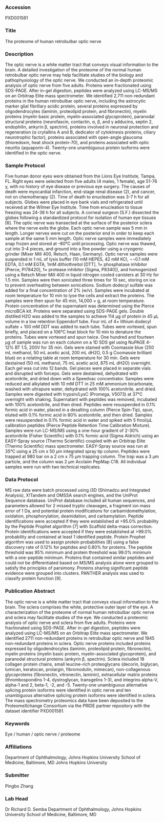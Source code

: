 ### Accession
PXD001581

### Title
The proteome of human retrobulbar optic nerve

### Description
The optic nerve is a white matter tract that conveys visual information to the brain. A detailed investigation of the proteome of the normal human retrobulbar optic nerve may help facilitate studies of the biology and pathophysiology of the optic nerve. We conducted an in-depth proteomic analysis of optic nerve from five adults. Proteins were fractionated using SDS-PAGE. After in-gel digestion, peptides were analyzed using LC-MS/MS on an Orbitrap Elite mass spectrometer. We identified 2,711 non-redundant proteins in the human retrobulbar optic nerve, including the astrocytic marker glial fibrillary acidic protein, several proteins expressed by oligodendrocytes (laminin, proteolipid protein, and fibronectin), myelin proteins (myelin basic protein, myelin-associated glycoprotein), paranodal structural proteins (neurofascin, contactin, α, β, and γ adducins, septin 2, endophilin, ankyrin β, spectrin), proteins involved in neuronal protection and regeneration (α crytallins A and B, dedicator of cytokinesis proteins, ciliary neurotrophic factor), proteins associated with open-angle glaucoma (thioredoxin, heat shock protein-70), and proteins associated with optic neuritis (aquaporin-4). Twenty-one unambiguous protein isoforms were identified in the optic nerve.

### Sample Protocol
Five human donor eyes were obtained from the Lions Eye Institute, Tampa, FL. Right eyes were selected from five adults (4 males, 1 female), age 51-76 y, with no history of eye disease or previous eye surgery. The causes of death were myocardial infarction, end-stage renal disease (2), and cancer, not on chemotherapy (2). Time of death to enucleation was 3-7 h for all subjects. Globes were placed in eye bank vials and refrigerated until received at the Wilmer Eye Institute. Time from enucleation to tissue freezing was 24-36 h for all subjects. A corneal surgeon (S.F.) dissected the globes following a standardized protocol for isolation of human eye tissues [6]. The optic nerve was transected at the surface of the posterior sclera where the nerve exits the globe. Each optic nerve sample was 5 mm in length. Longer nerves were cut on the posterior end in order to keep each sample at the same 5 mm length. Optic nerve samples were immediately snap frozen and stored at –80°C until processing. Optic nerve was thawed, cut into 3-4 pieces, and ground into a fine powder using a cryogenic grinder (Mixer Mill 400, Retsch, Haan, Germany). Optic nerve samples were suspended in 1 mL of lysis buffer (10 mM HEPES, 42 mM KCl, ¬¬0.1 mM EDTA, 0.1 mM EGTA, 1mM dithiothreitol [DTT], 1× phosphatase inhibitor [Pierce, PI78420], 1× protease inhibitor [Sigma, P8340]), and homogenized using a Retsch Mixer Mill 400 in liquid nitrogen cooled canisters at 30 Hz for 1.5 min. Samples were then sonicated three times for 10 sec, storing on ice to prevent overheating between sonications. Sodium dodecyl sulfate was added for a final concentration of 2% (w/v). Samples were incubated at room temperature for 10 min to lyse the cells and extract the proteins. The samples were then spun for 45 min, 14,000 × g, at room temperature. Protein concentration of the supernatant was determined using the Pierce microBCA kit.  Proteins were separated using SDS-PAGE gels. Double distilled H2O was added to the samples to achieve 114 μg of protein in 45 μL volume in a low retention Eppendorf tube. Four mL of 4× lithium dodecyl sulfate + 100 mM DDT was added to each tube. Tubes were vortexed, spun briefly, and placed on a 106°C heat block for 10 min to denature the proteins. Tubes were vortexed and spun twice. One hundred and fourteen μg of sample was run on each column on a 1D SDS gel using NuPAGE 4-12% BT 1.5, 200V for 35 min. Gels were stained with Coomassie blue (250 mL methanol, 50 mL acetic acid, 200 mL dH2O, 0.5 g Coomassie brilliant blue) on a rotating table at room temperature for 30 min. Gels were destained (50 mL methanol, 75 mL acetic acid, 875 mL dH2O) overnight. Each gel was cut into 12 bands. Gel pieces were placed in separate vials and disrupted with forceps. Gels were destained, dehydrated with acetonitrile, and dried down with a Speedvac concentrator. Samples were reduced and alkylated with 10 mM DTT in 25 mM ammonium bicarbonate, washed with ultrapure water, dehydrated with 100% acetonitrile, and dried. Samples were digested with trypsin/LysC (Promega, V5073) at 37°C overnight with shaking. Supernatant with peptides was removed, incubated with 100% acetonitrile, and then dried. Peptides were resuspended in 0.1% formic acid in water, placed in a desalting column (Pierce Spin-Tip), spun, eluted with 0.1% formic acid in 80% acetonitrile, and then dried. Samples were resuspended in 0.1% formic acid in water and spiked with 5 fmol/μL calibration peptides (Pierce Peptide Retention Time Calibration Mixture).   Samples were run LC-MS/MS using a one-hour gradient of 2-30% acetonitrile (Fisher Scientific) with 0.1% formic acid (Sigma Aldrich) using an EASY-Spray source (Thermo Scientific) coupled with an Orbitrap Elite (Thermo Scientific) mass spectrometer. EASY-Spray source was run at 35°C using a 25 cm x 50 μm integrated spray tip column. Peptides were trapped at 980 bar on a 2 cm x 75 μm trapping column. The trap was a 3 μm particle, and the column was 2 μm Acclaim PepMap C18. All individual samples were run with two technical replicates.

### Data Protocol
MS raw data were batch processed using i3D (Shimadzu and Integrated Analysis), X!Tandem and OMSSA search engines, and the UniProt Sequence database. UniProt database included all human sequences, and parameters allowed for 2 missed tryptic cleavages, a fragment ion mass error of 1 Da, and potential protein modifications for carbamidomethylation, oxidation, phosphorylation, deamidation, and carbamylation. Peptide identifications were accepted if they were established at >95.0% probability by the Peptide Prophet algorithm [7] with Scaffold delta-mass correction. Protein identifications were accepted if they were established at >99.0% probability and contained at least 1 identified peptide. Protein Prophet algorithm was used to assign protein probabilities [8] using a false discovery rate of 0.12% for peptides and 0.80% for proteins. The peptide threshold was 95% minimum and protein threshold was 99.0% minimum with a one-peptide minimum. Proteins that contained similar peptides and could not be differentiated based on MS/MS analysis alone were grouped to satisfy the principles of parsimony. Proteins sharing significant peptide evidence were grouped into clusters. PANTHER analysis was used to classify protein function [9].

### Publication Abstract
The optic nerve is a white matter tract that conveys visual information to the brain. The sclera comprises the white, protective outer layer of the eye. A characterization of the proteome of normal human retrobulbar optic nerve and sclera may facilitate studies of the eye. We conducted a proteomic analysis of optic nerve and sclera from five adults. Proteins were fractionated using SDS-PAGE. After in-gel digestion, peptides were analyzed using LC-MS/MS on an Orbitrap Elite mass spectrometer. We identified 2711 non-redundant proteins in retrobulbar optic nerve and 1945 non-redundant proteins in sclera. Optic nerve proteins included proteins expressed by oligodendrocytes (laminin, proteolipid protein, fibronectin), myelin proteins (myelin basic protein, myelin-associated glycoprotein), and paranodal structural proteins (ankyrin &#x3b2;, spectrin). Sclera included 18 collagen protein chains, small leucine-rich proteoglycans (decorin, biglycan, lumican, keratocan, prolargin, fibromodulin, mimecan), non-collagenous glycoproteins (fibronectin, vitronectin, laminin), extracellular matrix proteins (thrombospondins 1-4, dystroglycan, transgelins 1-3), and integrins alpha-V, alpha-1 and 2, beta-1, -2, and -5. Twenty-one unambiguous alternative splicing protein isoforms were identified in optic nerve and ten unambiguous alternative splicing protein isoforms were identified in sclera. The mass spectrometry proteomics data have been deposited to the ProteomeXchange Consortium via the PRIDE partner repository with the dataset identifier PXD001581.

### Keywords
Eye / human / optic nerve / proteome

### Affiliations
Department of Ophthalmology, Johns Hopkins University School of Medicine, Baltimore, MD
Johns Hopkins University

### Submitter
Pingbo Zhang

### Lab Head
Dr Richard D. Semba
Department of Ophthalmology, Johns Hopkins University School of Medicine, Baltimore, MD


